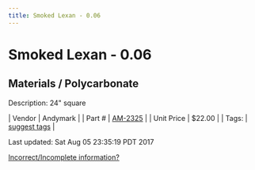 ```yaml
---
title: Smoked Lexan - 0.06
---
```


# Smoked Lexan - 0.06
## Materials / Polycarbonate
Description: 	24" square 

| Vendor | Andymark | 
| Part # | [AM-2325](http://www.andymark.com/ProductDetails.asp?ProductCode=AM-2325) | 
| Unit Price | $22.00 | 
| Tags: | [suggest tags](https://docs.google.com/forms/d/e/1FAIpQLSeWyY8v3RgOty-MyWmh9U0iivNYN_molChYyS-0U-o-kOAv_g/viewform) | 

Last updated: Sat Aug 05 23:35:19 PDT 2017

 [Incorrect/Incomplete information?](https://docs.google.com/forms/d/e/1FAIpQLSeWyY8v3RgOty-MyWmh9U0iivNYN_molChYyS-0U-o-kOAv_g/viewform)